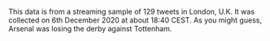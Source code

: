 This data is from a streaming sample of 129 tweets in London, U.K.
It was collected on 6th December 2020 at about 18:40 CEST.
As you might guess, Arsenal was losing the derby against Tottenham.